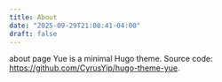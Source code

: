 ```yaml
---
title: About
date: "2025-09-29T21:00:41-04:00"
draft: false
---
```

about page
Yue is a minimal Hugo theme. Source code: <https://github.com/CyrusYip/hugo-theme-yue>.
